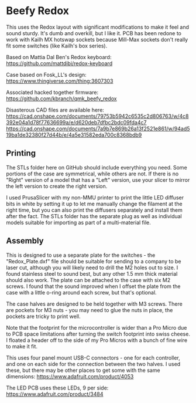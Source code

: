 # Beefy Redox
This uses the Redox layout with significant modifications to make it feel and sound sturdy.  It's dumb and overkill, but I like it.  PCB has been redone to work with Kailh MX hotswap sockets because Mill-Max sockets don't really fit some switches (like Kailh's box series).

Based on Mattia Dal Ben's Redox keyboard: https://github.com/mattdibi/redox-keyboard

Case based on Fosk_LL's design: https://www.thingiverse.com/thing:3607303

Associated hacked together firmware: https://github.com/kbranch/qmk_beefy_redox

Disasterous CAD files are available here:
https://cad.onshape.com/documents/79753b5942c6535c2d806763/w/4c8392e04a1d78f77636699a/e/d620deb7dfbc2bdc09fda4c7
https://cad.onshape.com/documents/7a9b7e869b26a13f2521e861/w/94ad519ba1de32380f27d44b/e/4a5e31582eda700c8368bdb9

## Printing

The STLs folder here on GitHub should include everything you need.  Some portions of the case are symmetrical, while others are not.  If there is no "Right" version of a model that has a "Left" version, use your slicer to mirror the left version to create the right version.

I used PrusaSlicer with my non-MMU printer to print the little LED diffuser bits in white by setting it up to let me manually change the filament at the right time, but you can also print the diffusers separately and install them after the fact.  The STLs folder has the separate plug as well as individual models suitable for importing as part of a multi-material file.

## Assembly

This is designed to use a separate plate for the switches - the "Redox_Plate.dxf" file should be suitable for sending to a company to be laser cut, although you will likely need to drill the M2 holes out to size.  I found stainless steel to sound best, but any other 1.5 mm thick material should also work.  The plate can be attached to the case with six M2 screws. I found that the sound improved when I offset the plate from the case with a little o-ring around each screw, but that's optional.

The case halves are designed to be held together with M3 screws.  There are pockets for M3 nuts - you may need to glue the nuts in place, the pockets are tricky to print well.

Note that the footprint for the microcontroller is wider than a Pro Micro due to PCB space limitations after turning the switch footprint into swiss cheese.  I floated a header off to the side of my Pro Micros with a bunch of fine wire to make it fit.

This uses four panel mount USB-C connectors - one for each controller, and one on each side for the connection between the two halves.  I used these, but there may be other places to get some with the same dimensions: https://www.adafruit.com/product/4053

The LED PCB uses these LEDs, 9 per side: https://www.adafruit.com/product/3484
